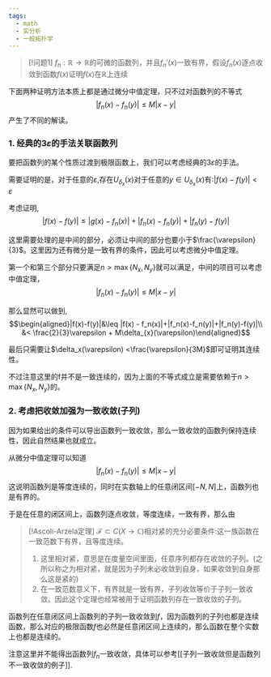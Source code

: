 ```yaml
---
tags:
  - math
  - 实分析
  - 一般拓扑学
---
```


> [!问题1]
> $f_n:\mathbb{R} \to \mathbb{R}$的可微的函数列，并且$f_n'(x)$一致有界，假设$f_n(x)$逐点收敛到函数$f(x)$证明$f(x)$在$\mathbb{R}$上连续

下面两种证明方法本质上都是通过微分中值定理，只不过对函数列的不等式$$|f_n(x)-f_n(y)| \leq M |x-y|$$产生了不同的解读。

### 1. 经典的$3\varepsilon$的手法关联函数列

要把函数列的某个性质过渡到极限函数上，我们可以考虑经典的$3\varepsilon$的手法。

需要证明的是，对于任意的$\varepsilon$,存在$U_{\delta_{x}}(x)$对于任意的$y\in U_{\delta_{x}}(x)$有:$|f(x)-f(y)|<\varepsilon$ 

考虑证明,
$$|f(x)-f(y)|\leq |g(x) -
f_n(x)|+|f_n(x)-f_n(y)|+|f_n(y)-f(y)|$$

这里需要处理的是中间的部分，必须让中间的部分也要小于$\frac{\varepsilon}{3}$。这里因为还有微分是一致有界的条件，因此可以考虑微分中值定理。

第一个和第三个部分只要满足$n >\max\{N_x,N_y\}$就可以满足，中间的项目可以考虑中值定理，
$$|f_n(x)-f_n(y)| \leq M |x-y|$$

那么显然可以做到,
$$\begin{aligned}|f(x)-f(y)|&\leq |f(x) -
f_n(x)|+|f_n(x)-f_n(y)|+|f_n(y)-f(y)|\\ &< \frac{2}{3}\varepsilon +
M\delta_{x}(\varepsilon)\end{aligned}$$

最后只需要让$\delta_x(\varepsilon) <\frac{\varepsilon}{3M}$即可证明其连续性。

不过注意这里的f并不是一致连续的，因为上面的不等式成立是需要依赖于$n >\max\{N_x,N_y\}$的。

### 2. 考虑把收敛加强为一致收敛(子列)

因为如果给出的条件可以导出函数列一致收敛，那么一致收敛的函数列保持连续性，因此自然结果也就成立。

从微分中值定理可以知道
$$|f_n(x)-f_n(y)|\leq M|x-y|$$
这说明函数列是等度连续的，同时在实数轴上的任意闭区间$[-N,N]$上，函数列也是有界的。

于是在任意的闭区间上，函数列逐点收敛，等度连续，一致有界，那么由

> [!Ascoli-Arzela定理]
> $\mathcal{F}\subset C(X\to \mathbb{C})$相对紧的充分必要条件:这一族函数在一致范数下有界，且等度连续。
> 1. 这里相对紧，意思是在度量空间里面，任意序列都存在收敛的子列。(之所以称之为相对紧，就是因为子列未必收敛到自身，如果收敛到自身那么这是紧的)
> 2. 在一致范数意义下，有界就是一致有界，子列收敛等价于子列一致收敛。因此这个定理也经常被用于证明函数列存在一致收敛的子列。

函数列在任意闭区间上函数列的子列一致收敛到$f$，因为函数列的子列也都是连续函数，那么对应的极限函数$f$也必然是任意闭区间上连续的，那么函数在整个实数上也都是连续的。

注意这里并不能得出函数列$f_n$一致收敛，具体可以参考[[子列一致收敛但是函数列不一致收敛的例子]].
